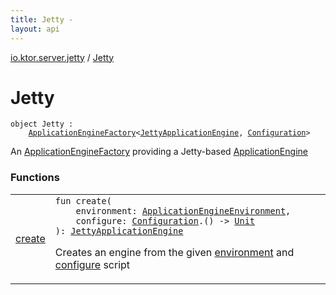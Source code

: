 ```yaml
---
title: Jetty - 
layout: api
---
```


<div class='api-docs-breadcrumbs'><a href="../index.html">io.ktor.server.jetty</a> / <a href="./index.html">Jetty</a></div>

# Jetty

<div class="signature"><code><span class="keyword">object </span><span class="identifier">Jetty</span>&nbsp;<span class="symbol">:</span>&nbsp;<br/>&nbsp;&nbsp;&nbsp;&nbsp;<a href="../../io.ktor.server.engine/-application-engine-factory/index.html"><span class="identifier">ApplicationEngineFactory</span></a><span class="symbol">&lt;</span><a href="../-jetty-application-engine/index.html"><span class="identifier">JettyApplicationEngine</span></a><span class="symbol">,</span>&nbsp;<a href="../-jetty-application-engine-base/-configuration/index.html"><span class="identifier">Configuration</span></a><span class="symbol">&gt;</span></code></div>

An <a href="../../io.ktor.server.engine/-application-engine-factory/index.html">ApplicationEngineFactory</a> providing a Jetty-based <a href="../../io.ktor.server.engine/-application-engine/index.html">ApplicationEngine</a>

### Functions

<table class="api-docs-table">
<tbody>
<tr>
<td markdown="1">

<a href="create.html">create</a>


</td>
<td markdown="1">
<div class="signature"><code><span class="keyword">fun </span><span class="identifier">create</span><span class="symbol">(</span><br/>&nbsp;&nbsp;&nbsp;&nbsp;<span class="parameterName" id="io.ktor.server.jetty.Jetty$create(io.ktor.server.engine.ApplicationEngineEnvironment, kotlin.Function1((io.ktor.server.jetty.JettyApplicationEngineBase.Configuration, kotlin.Unit)))/environment">environment</span><span class="symbol">:</span>&nbsp;<a href="../../io.ktor.server.engine/-application-engine-environment/index.html"><span class="identifier">ApplicationEngineEnvironment</span></a><span class="symbol">, </span><br/>&nbsp;&nbsp;&nbsp;&nbsp;<span class="parameterName" id="io.ktor.server.jetty.Jetty$create(io.ktor.server.engine.ApplicationEngineEnvironment, kotlin.Function1((io.ktor.server.jetty.JettyApplicationEngineBase.Configuration, kotlin.Unit)))/configure">configure</span><span class="symbol">:</span>&nbsp;<a href="../-jetty-application-engine-base/-configuration/index.html"><span class="identifier">Configuration</span></a><span class="symbol">.</span><span class="symbol">(</span><span class="symbol">)</span>&nbsp;<span class="symbol">-&gt;</span>&nbsp;<a href="https://kotlinlang.org/api/latest/jvm/stdlib/kotlin/-unit/index.html"><span class="identifier">Unit</span></a><br/><span class="symbol">)</span><span class="symbol">: </span><a href="../-jetty-application-engine/index.html"><span class="identifier">JettyApplicationEngine</span></a></code></div>

Creates an engine from the given <a href="create.html#io.ktor.server.jetty.Jetty$create(io.ktor.server.engine.ApplicationEngineEnvironment, kotlin.Function1((io.ktor.server.jetty.JettyApplicationEngineBase.Configuration, kotlin.Unit)))/environment">environment</a> and <a href="create.html#io.ktor.server.jetty.Jetty$create(io.ktor.server.engine.ApplicationEngineEnvironment, kotlin.Function1((io.ktor.server.jetty.JettyApplicationEngineBase.Configuration, kotlin.Unit)))/configure">configure</a> script


</td>
</tr>
</tbody>
</table>
